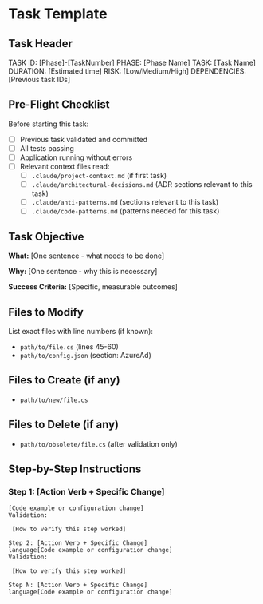 # Task Template

## Task Header
TASK ID: [Phase]-[TaskNumber]
PHASE: [Phase Name]
TASK: [Task Name]
DURATION: [Estimated time]
RISK: [Low/Medium/High]
DEPENDENCIES: [Previous task IDs]

## Pre-Flight Checklist

Before starting this task:
- [ ] Previous task validated and committed
- [ ] All tests passing
- [ ] Application running without errors
- [ ] Relevant context files read:
  - [ ] `.claude/project-context.md` (if first task)
  - [ ] `.claude/architectural-decisions.md` (ADR sections relevant to this task)
  - [ ] `.claude/anti-patterns.md` (sections relevant to this task)
  - [ ] `.claude/code-patterns.md` (patterns needed for this task)

## Task Objective

**What:** [One sentence - what needs to be done]

**Why:** [One sentence - why this is necessary]

**Success Criteria:** [Specific, measurable outcomes]

## Files to Modify

List exact files with line numbers (if known):
- `path/to/file.cs` (lines 45-60)
- `path/to/config.json` (section: AzureAd)

## Files to Create (if any)

- `path/to/new/file.cs`

## Files to Delete (if any)

- `path/to/obsolete/file.cs` (after validation only)

## Step-by-Step Instructions

### Step 1: [Action Verb + Specific Change]
```language
[Code example or configuration change]
Validation:

 [How to verify this step worked]

Step 2: [Action Verb + Specific Change]
language[Code example or configuration change]
Validation:

 [How to verify this step worked]

Step N: [Action Verb + Specific Change]
language[Code example or configuration change]